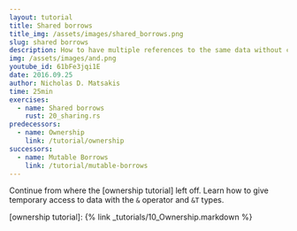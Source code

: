 ```yaml
---
layout: tutorial
title: Shared borrows
title_img: /assets/images/shared_borrows.png
slug: shared borrows
description: How to have multiple references to the same data without copying
img: /assets/images/and.png
youtube_id: 61bFe3jqi1E
date: 2016.09.25
author: Nicholas D. Matsakis
time: 25min
exercises:
  - name: Shared borrows
    rust: 20_sharing.rs
predecessors:
  - name: Ownership
    link: /tutorial/ownership
successors:
  - name: Mutable Borrows
    link: /tutorial/mutable-borrows
---
```


Continue from where the [ownership tutorial] left off. Learn how to
give temporary access to data with the `&` operator and `&T` types.

[ownership tutorial]: {% link _tutorials/10_Ownership.markdown %}
